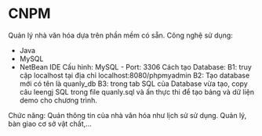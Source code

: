 # CNPM

Quản lý nhà văn hóa dựa trên phần mềm có sẵn.
Công nghệ sử dụng:
- Java
- MySQL
- NetBean IDE
Cấu hình:
MySQL - Port: 3306
Cách tạo Database: B1: truy cập localhost tại địa chỉ localhost:8080/phpmyadmin B2: Tạo database mới có tên là quanly_db
B3: trong tab SQL của Database vừa tạo, copy câu leengj SQL trong file quanly.sql và ấn thực thi để tạo bảng và dữ liện demo 
cho chương trình.

Chức năng:
Quản thông tin của nhà văn hóa như lịch sử sử dụng. Quản lý, bàn giao cơ sở vật chất,...

